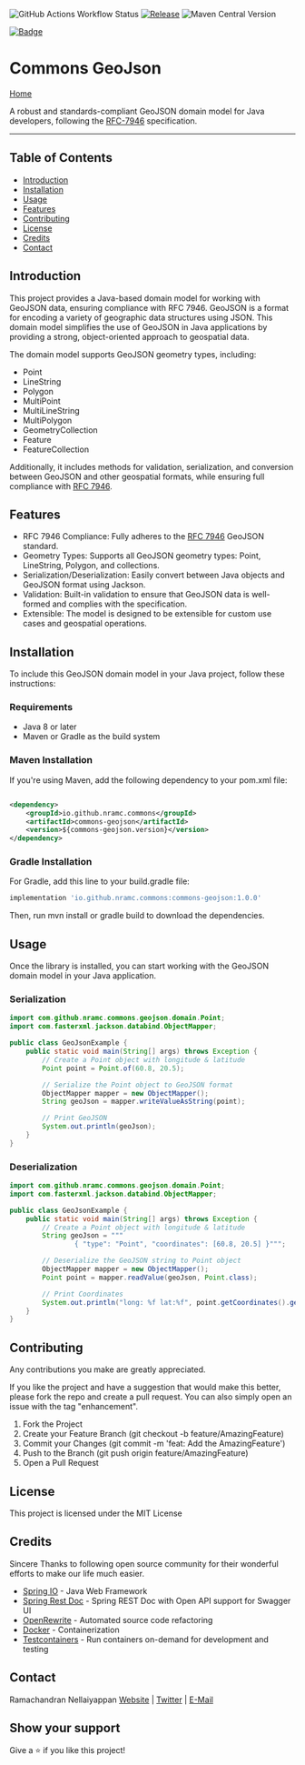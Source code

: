![GitHub Actions Workflow Status](https://img.shields.io/github/actions/workflow/status/nramc/commons/ci-build-workflow.yml?branch=main&style=flat&logoColor=ff0)
[![Release](https://img.shields.io/github/release/nramc/commons.svg?style=for-the-badge?logoColor=fff&style=flat)](https://github.com/nramc/commons/releases)
![Maven Central Version](https://img.shields.io/maven-central/v/io.github.nramc.commons/commons-geojson?style=flat&logo=apachemaven&color=%23526CFE&link=https%3A%2F%2Fmvnrepository.com%2Fartifact%2Fio.github.nramc.commons%2Fcommons-geojson)

[![Badge](https://img.shields.io/badge/-LinkedIn-black.svg?style=for-the-badge&logo=linkedin&colorB=159&style=flat)](https://www.linkedin.com/in/ramachandran-nellaiyappan/)

# Commons GeoJson

[Home](../README.md)

A robust and standards-compliant GeoJSON domain model for Java developers, following
the [RFC-7946](https://datatracker.ietf.org/doc/html/rfc7946) specification.

<hr />

## Table of Contents

- [Introduction](#introduction)
- [Installation](#installation)
- [Usage](#usage)
- [Features](#features)
- [Contributing](#contributing)
- [License](#license)
- [Credits](#credits)
- [Contact](#contact)

## Introduction

This project provides a Java-based domain model for working with GeoJSON data, ensuring compliance with RFC 7946.
GeoJSON is a format for encoding a variety of geographic data structures using JSON. This domain model simplifies the
use of GeoJSON in Java applications by providing a strong, object-oriented approach to geospatial data.

The domain model supports GeoJSON geometry types, including:

- Point
- LineString
- Polygon
- MultiPoint
- MultiLineString
- MultiPolygon
- GeometryCollection
- Feature
- FeatureCollection

Additionally, it includes methods for validation, serialization, and conversion between GeoJSON and other geospatial
formats, while ensuring full compliance with [RFC 7946](https://datatracker.ietf.org/doc/html/rfc7946).

## Features

- RFC 7946 Compliance: Fully adheres to the [RFC 7946](https://datatracker.ietf.org/doc/html/rfc7946) GeoJSON standard.
- Geometry Types: Supports all GeoJSON geometry types: Point, LineString, Polygon, and collections.
- Serialization/Deserialization: Easily convert between Java objects and GeoJSON format using Jackson.
- Validation: Built-in validation to ensure that GeoJSON data is well-formed and complies with the specification.
- Extensible: The model is designed to be extensible for custom use cases and geospatial operations.

## Installation

To include this GeoJSON domain model in your Java project, follow these instructions:

### Requirements

- Java 8 or later
- Maven or Gradle as the build system

### Maven Installation

If you're using Maven, add the following dependency to your pom.xml file:

```xml

<dependency>
    <groupId>io.github.nramc.commons</groupId>
    <artifactId>commons-geojson</artifactId>
    <version>${commons-geojson.version}</version>
</dependency>

```

### Gradle Installation

For Gradle, add this line to your build.gradle file:

```groovy
implementation 'io.github.nramc.commons:commons-geojson:1.0.0'

```

Then, run mvn install or gradle build to download the dependencies.

## Usage

Once the library is installed, you can start working with the GeoJSON domain model in your Java application.

### Serialization

```java
import com.github.nramc.commons.geojson.domain.Point;
import com.fasterxml.jackson.databind.ObjectMapper;

public class GeoJsonExample {
    public static void main(String[] args) throws Exception {
        // Create a Point object with longitude & latitude
        Point point = Point.of(60.8, 20.5);

        // Serialize the Point object to GeoJSON format
        ObjectMapper mapper = new ObjectMapper();
        String geoJson = mapper.writeValueAsString(point);

        // Print GeoJSON
        System.out.println(geoJson);
    }
}

```

### Deserialization

```java
import com.github.nramc.commons.geojson.domain.Point;
import com.fasterxml.jackson.databind.ObjectMapper;

public class GeoJsonExample {
    public static void main(String[] args) throws Exception {
        // Create a Point object with longitude & latitude
        String geoJson = """
                { "type": "Point", "coordinates": [60.8, 20.5] }""";

        // Deserialize the GeoJSON string to Point object
        ObjectMapper mapper = new ObjectMapper();
        Point point = mapper.readValue(geoJson, Point.class);

        // Print Coordinates
        System.out.println("long: %f lat:%f", point.getCoordinates().getLongitude(), point.getCoordinates().getLatitude());
    }
}

```

## Contributing

Any contributions you make are greatly appreciated.

If you like the project and have a suggestion that would make this better, please fork the repo and create a pull
request. You can also simply open an issue with the tag "enhancement".

1. Fork the Project
2. Create your Feature Branch (git checkout -b feature/AmazingFeature)
3. Commit your Changes (git commit -m 'feat: Add the AmazingFeature')
4. Push to the Branch (git push origin feature/AmazingFeature)
5. Open a Pull Request

## License

This project is licensed under the MIT License

## Credits

Sincere Thanks to following open source community for their wonderful efforts to make our life much easier.

- [Spring IO](https://spring.io/) - Java Web Framework
- [Spring Rest Doc](https://springdoc.org) - Spring REST Doc with Open API support for Swagger UI
- [OpenRewrite](https://docs.openrewrite.org/) - Automated source code refactoring
- [Docker](https://www.docker.com/) - Containerization
- [Testcontainers](https://testcontainers.com/) - Run containers on-demand for development and testing

## Contact

Ramachandran
Nellaiyappan [Website](https://github.com/nramc) | [Twitter](https://twitter.com/ram_n_74) | [E-Mail](mailto:ramachandrannellai@gmail.com)

## Show your support

Give a ⭐️ if you like this project!
